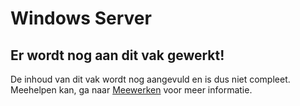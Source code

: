 # Windows Server
## Er wordt nog aan dit vak gewerkt!
De inhoud van dit vak wordt nog aangevuld en is dus niet compleet.  
Meehelpen kan, ga naar [Meewerken](/meewerken) voor meer informatie.